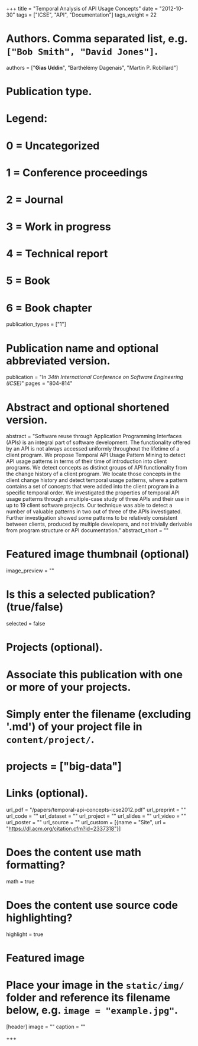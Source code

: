 +++
title = "Temporal Analysis of API Usage Concepts"
date = "2012-10-30"
tags = ["ICSE", "API", "Documentation"]
tags_weight = 22
# Authors. Comma separated list, e.g. `["Bob Smith", "David Jones"]`.
authors = ["**Gias Uddin**", "Barthélémy Dagenais", "Martin P. Robillard"]

# Publication type.
# Legend:
# 0 = Uncategorized
# 1 = Conference proceedings
# 2 = Journal
# 3 = Work in progress
# 4 = Technical report
# 5 = Book
# 6 = Book chapter
publication_types = ["1"]

# Publication name and optional abbreviated version.
publication = "In *34th International Conference on Software Engineering (ICSE)*"
pages = "804-814"


# Abstract and optional shortened version.
abstract = "Software reuse through Application Programming Interfaces (APIs) is an integral part of software development. The functionality offered by an API is not always accessed uniformly throughout the lifetime of a client program. We propose Temporal API Usage Pattern Mining to detect API usage patterns in terms of their time of introduction into client programs. We detect concepts as distinct groups of API functionality from the change history of a client program. We locate those concepts in the client change history and detect temporal usage patterns, where a pattern contains a set of concepts that were added into the client program in a specific temporal order. We investigated the properties of temporal API usage patterns through a multiple-case study of three APIs and their use in up to 19 client software projects. Our technique was able to detect a number of valuable patterns in two out of three of the APIs investigated. Further investigation showed some patterns to be relatively consistent between clients, produced by multiple developers, and not trivially derivable from program structure or API documentation."
abstract_short = ""

# Featured image thumbnail (optional)
image_preview = ""

# Is this a selected publication? (true/false)
selected = false

# Projects (optional).
#   Associate this publication with one or more of your projects.
#   Simply enter the filename (excluding '.md') of your project file in `content/project/`.
# projects = ["big-data"]


# Links (optional).
url_pdf = "/papers/temporal-api-concepts-icse2012.pdf"
url_preprint = ""
url_code = ""
url_dataset = ""
url_project = ""
url_slides = ""
url_video = ""
url_poster = ""
url_source = ""
url_custom = [{name = "Site", url = "https://dl.acm.org/citation.cfm?id=2337318"}]

# Does the content use math formatting?
math = true

# Does the content use source code highlighting?
highlight = true

# Featured image
# Place your image in the `static/img/` folder and reference its filename below, e.g. `image = "example.jpg"`.
[header]
image = ""
caption = ""

+++


